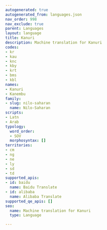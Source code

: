 ```yaml
---
autogenerated: true
autogenerated_from: languages.json
nav_order: 998
nav_exclude: true
parent: Languages
layout: language
title: Kanuri
description: Machine translation for Kanuri
codes:
- kr
- kau
- knc
- kby
- krt
- bms
- kbl
names:
- Kanuri
- Kanembu
family:
- slug: nilo-saharan
  name: Nilo-Saharan
scripts:
- Latn
- Arab
typology:
  word_order:
  - SOV
  morphosyntax: []
territories:
- cm
- ng
- ne
- ly
- sd
- td
supported_apis:
- id: baidu
  name: Baidu Translate
- id: alibaba
  name: Alibaba Translate
supported_qe_apis: []
seo:
  name: Machine translation for Kanuri
  type: Language

---
```


